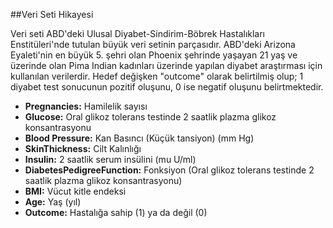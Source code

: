 ##Veri Seti Hikayesi 


Veri seti ABD'deki Ulusal Diyabet-Sindirim-Böbrek Hastalıkları Enstitüleri'nde tutulan büyük veri setinin parçasıdır. ABD'deki
Arizona Eyaleti'nin en büyük 5. şehri olan Phoenix şehrinde yaşayan 21 yaş ve üzerinde olan Pima Indian kadınları üzerinde
yapılan diyabet araştırması için kullanılan verilerdir.
Hedef değişken "outcome" olarak belirtilmiş olup; 1 diyabet test sonucunun pozitif oluşunu, 0 ise negatif oluşunu belirtmektedir.



*  **Pregnancies:** Hamilelik sayısı
*  **Glucose:** Oral glikoz tolerans testinde 2 saatlik plazma glikoz konsantrasyonu
*  **Blood Pressure:** Kan Basıncı (Küçük tansiyon) (mm Hg)
*  **SkinThickness:** Cilt Kalınlığı
*  **Insulin:** 2 saatlik serum insülini (mu U/ml)
*  **DiabetesPedigreeFunction:** Fonksiyon (Oral glikoz tolerans testinde 2 saatlik plazma glikoz konsantrasyonu)
*  **BMI:** Vücut kitle endeksi
*  **Age:** Yaş (yıl)
*  **Outcome:** Hastalığa sahip (1) ya da değil (0)







